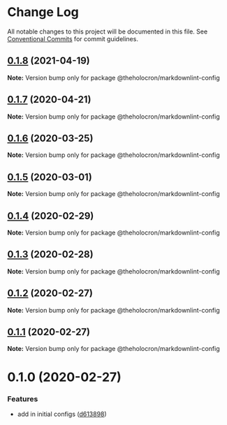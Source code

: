 # Change Log

All notable changes to this project will be documented in this file.
See [Conventional Commits](https://conventionalcommits.org) for commit guidelines.

## [0.1.8](https://github.com/the-holocron/threepio/compare/@theholocron/markdownlint-config@0.1.7...@theholocron/markdownlint-config@0.1.8) (2021-04-19)

**Note:** Version bump only for package @theholocron/markdownlint-config





## [0.1.7](https://github.com/the-holocron/threepio/compare/@theholocron/markdownlint-config@0.1.6...@theholocron/markdownlint-config@0.1.7) (2020-04-21)

**Note:** Version bump only for package @theholocron/markdownlint-config





## [0.1.6](https://github.com/the-holocron/threepio/compare/@theholocron/markdownlint-config@0.1.5...@theholocron/markdownlint-config@0.1.6) (2020-03-25)

**Note:** Version bump only for package @theholocron/markdownlint-config





## [0.1.5](https://github.com/the-holocron/threepio/compare/@theholocron/markdownlint-config@0.1.4...@theholocron/markdownlint-config@0.1.5) (2020-03-01)

**Note:** Version bump only for package @theholocron/markdownlint-config





## [0.1.4](https://github.com/the-holocron/threepio/compare/@theholocron/markdownlint-config@0.1.3...@theholocron/markdownlint-config@0.1.4) (2020-02-29)

**Note:** Version bump only for package @theholocron/markdownlint-config





## [0.1.3](https://github.com/the-holocron/threepio/compare/@theholocron/markdownlint-config@0.1.2...@theholocron/markdownlint-config@0.1.3) (2020-02-28)

**Note:** Version bump only for package @theholocron/markdownlint-config





## [0.1.2](https://github.com/the-holocron/threepio/compare/@theholocron/markdownlint-config@0.1.1...@theholocron/markdownlint-config@0.1.2) (2020-02-27)

**Note:** Version bump only for package @theholocron/markdownlint-config





## [0.1.1](https://github.com/the-holocron/threepio/compare/@theholocron/markdownlint-config@0.1.0...@theholocron/markdownlint-config@0.1.1) (2020-02-27)

**Note:** Version bump only for package @theholocron/markdownlint-config





# 0.1.0 (2020-02-27)


### Features

* add in initial configs ([d613898](https://github.com/the-holocron/threepio/commit/d613898f18bb20b7fc879d80c15f025555de2765))
